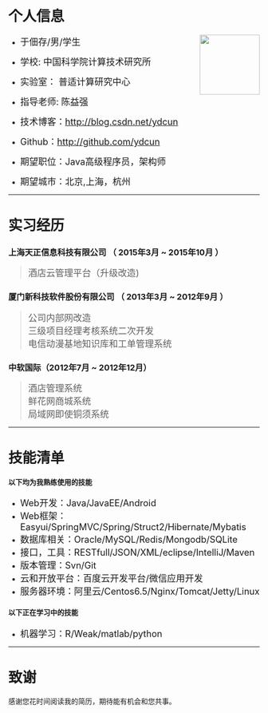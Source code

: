 # 个人信息

  <img src="http://ydcun.github.io/img/DSC_5537.jpg" width="120px;" style="float:right; margin-left300px;"/>

 - <span style="font-size:18px;">于佃存/男/学生</span>
 - <span style="font-size:18px;">学校:  中国科学院计算技术研究所</span>
 - <span style="font-size:18px;">实验室：   普适计算研究中心</span>
 - <span style="font-size:18px;">指导老师:  陈益强</span>
 - <span style="font-size:18px;">技术博客：http://blog.csdn.net/ydcun</span>
 - <span style="font-size:18px;">Github：http://github.com/ydcun</span>

- <span style="font-size:18px;">期望职位：Java高级程序员，架构师</span>
- <span style="font-size:18px;">期望城市：北京,上海，杭州</span>

---

# 实习经历

### 上海天正信息科技有限公司 （ 2015年3月 ~ 2015年10月 ）

> <span style="font-size:18px;">酒店云管理平台（升级改造)</span>

### 厦门新科技软件股份有限公司 （ 2013年3月 ~ 2012年9月 ）

> <span style="font-size:18px;">公司内部网改造</span><br/>
> <span style="font-size:18px;">三级项目经理考核系统二次开发</span><br/>
> <span style="font-size:18px;">电信动漫基地知识库和工单管理系统</span>

### 中软国际（2012年7月 ~ 2012年12月）

> <span style="font-size:18px;">酒店管理系统</span><br/>
> <span style="font-size:18px;">鲜花网商城系统</span><br/>
> <span style="font-size:18px;">局域网即使铜须系统</span><br/>

---

# 技能清单

#### 以下均为我熟练使用的技能

- <span style="font-size:18px;">Web开发：Java/JavaEE/Android</span>
- <span style="font-size:18px;">Web框架：Easyui/SpringMVC/Spring/Struct2/Hibernate/Mybatis
- <span style="font-size:18px;">数据库相关：Oracle/MySQL/Redis/Mongodb/SQLite</span>
- <span style="font-size:18px;">接口，工具：RESTfull/JSON/XML/eclipse/IntelliJ/Maven</span>
- <span style="font-size:18px;">版本管理：Svn/Git</span>
- <span style="font-size:18px;">云和开放平台：百度云开发平台/微信应用开发</span>
- <span style="font-size:18px;">服务器环境：阿里云/Centos6.5/Nginx/Tomcat/Jetty/Linux</span>

#### 以下正在学习中的技能

- <span style="font-size:18px;">机器学习：R/Weak/matlab/python</span>

---

# 致谢
感谢您花时间阅读我的简历，期待能有机会和您共事。
